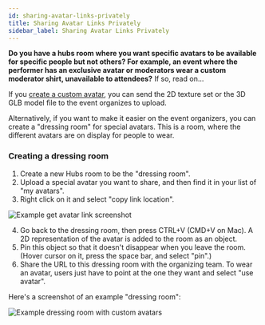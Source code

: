 ```yaml
---
id: sharing-avatar-links-privately
title: Sharing Avatar Links Privately
sidebar_label: Sharing Avatar Links Privately
---
```


**Do you have a hubs room where you want specific avatars to be available for specific people but not others?
For example, an event where the performer has an exclusive avatar or moderators wear a custom moderator shirt, unavailable to attendees?** If so, read on...

If you [create a custom avatar](intro-avatars-ko.md), you can send the 2D texture set or the 3D GLB model file to the event organizes to upload.

Alternatively, if you want to make it easier on the event organizers, you can create a "dressing room" for special avatars. This is a room, where the different avatars are on display for people to wear.

### Creating a dressing room

1. Create a new Hubs room to be the "dressing room".
2. Upload a special avatar you want to share, and then find it in your list of "my avatars".
3. Right click on it and select "copy link location".

![Example get avatar link screenshot](img/hubs-exclusive-avatars.png)

4. Go back to the dressing room, then press CTRL+V (CMD+V on Mac). A 2D representation of the avatar is added to the room as an object.
5. Pin this object so that it doesn't disappear when you leave the room. (Hover cursor on it, press the space bar, and select "pin".)
6. Share the URL to this dressing room with the organizing team. To wear an avatar, users just have to point at the one they want and select "use avatar".

Here's a screenshot of an example "dressing room":

![Example dressing room with custom avatars](img/hubs-dressing-room.png)
